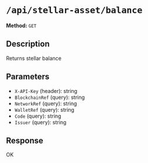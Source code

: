 # `/api/stellar-asset/balance`

**Method:** `GET`  

## Description
Returns stellar balance



## Parameters
- `X-API-Key` (header): string
- `BlockchainRef` (query): string
- `NetworkRef` (query): string
- `WalletRef` (query): string
- `Code` (query): string
- `Issuer` (query): string

## Response
OK
